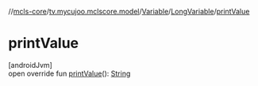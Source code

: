 //[mcls-core](../../../../index.md)/[tv.mycujoo.mclscore.model](../../index.md)/[Variable](../index.md)/[LongVariable](index.md)/[printValue](print-value.md)

# printValue

[androidJvm]\
open override fun [printValue](print-value.md)(): [String](https://kotlinlang.org/api/latest/jvm/stdlib/kotlin/-string/index.html)
